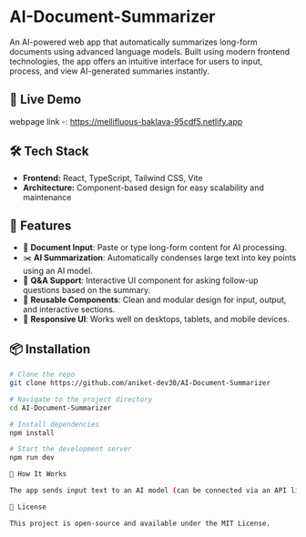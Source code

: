 # AI-Document-Summarizer
An AI-powered web app that automatically summarizes long-form documents using advanced language models. Built using modern frontend technologies, the app offers an intuitive interface for users to input, process, and view AI-generated summaries instantly.

## 🚀 Live Demo

webpage link -: https://mellifluous-baklava-95cdf5.netlify.app

## 🛠 Tech Stack

- **Frontend:** React, TypeScript, Tailwind CSS, Vite
- **Architecture:** Component-based design for easy scalability and maintenance

## 📌 Features

- 📄 **Document Input**: Paste or type long-form content for AI processing.
- ✂️ **AI Summarization**: Automatically condenses large text into key points using an AI model.
- 💬 **Q&A Support**: Interactive UI component for asking follow-up questions based on the summary.
- 🧩 **Reusable Components**: Clean and modular design for input, output, and interactive sections.
- 📱 **Responsive UI**: Works well on desktops, tablets, and mobile devices.


## 📦 Installation

```bash
# Clone the repo
git clone https://github.com/aniket-dev30/AI-Document-Summarizer

# Navigate to the project directory
cd AI-Document-Summarizer

# Install dependencies
npm install

# Start the development server
npm run dev

🧠 How It Works

The app sends input text to an AI model (can be connected via an API like OpenAI or Hugging Face). The model returns a summary which is displayed in a formatted, user-friendly layout. You can extend it further with follow-up Q&A functionality using context-based prompts.

📄 License

This project is open-source and available under the MIT License.

